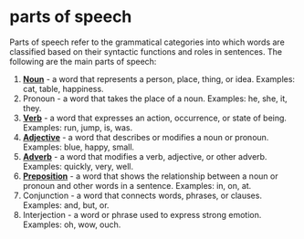 # parts of speech

Parts of speech refer to the grammatical categories into which words are classified based on their syntactic functions and roles in sentences. The following are the main parts of speech:

1. **[Noun](./none.md)** - a word that represents a person, place, thing, or idea. Examples: cat, table, happiness.
2. Pronoun - a word that takes the place of a noun. Examples: he, she, it, they.
3. **[Verb](./verb.md)** - a word that expresses an action, occurrence, or state of being. Examples: run, jump, is, was.
4. **[Adjective](./adjective.md)** - a word that describes or modifies a noun or pronoun. Examples: blue, happy, small.
5. **[Adverb](./adverb.md)** - a word that modifies a verb, adjective, or other adverb. Examples: quickly, very, well.
6. **[Preposition](./preposition.md)** - a word that shows the relationship between a noun or pronoun and other words in a sentence. Examples: in, on, at.
7. Conjunction - a word that connects words, phrases, or clauses. Examples: and, but, or.
8. Interjection - a word or phrase used to express strong emotion. Examples: oh, wow, ouch.